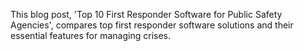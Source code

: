 This blog post, 'Top 10 First Responder Software for Public Safety Agencies', compares top first responder software solutions and their essential features for managing crises.